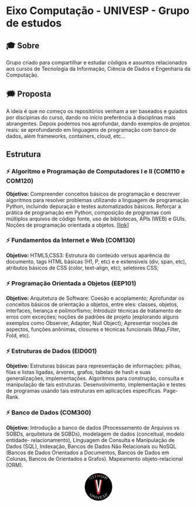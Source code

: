 


#  Eixo Computação - UNIVESP - Grupo de estudos

## :mortar_board: Sobre
Grupo criado para compartilhar e estudar códigos e assuntos relacionados aos cursos de Tecnologia da Informação,  Ciência de Dados e Engenharia da Computação. 

## :right_anger_bubble:	 Proposta
A ideia é que no começo os repositórios venham a ser baseados e guiados por discipinas do curso, dando no início preferência à disciplinas mais abrangentes. Depois podemos nos aprofundar, dando exemplos de projetos reais: se aprofundando em linguagens de programação com  banco de dados, além frameworks, containers, cloud, etc... 


## Estrutura

### :zap: Algoritmo e Programação de Computadores I e II (COM110 e COM120)

__Objetivo:__ Compreender conceitos básicos de programação e descrever algoritmos para resolver problemas utilizando a linguagem de programação Python, incluindo depuração e testes automatizados básicos.
Reforçar a prática de programação em Python, composição de programas com múltiplos arquivos de código fonte, uso de bibliotecas, APIs (WEB) e GUIs. Noções de programação orientada a objetos.
[[link]](https://github.com/UNIVESP-21/algoritmos-programacao-computadores-I-e-II)

### :zap: Fundamentos da Internet e Web (COM130)
__Objetivo:__ HTML5,CSS3: Estrutura do conteúdo versus aparência do documento, tags HTML básicas (H1, P, etc) e e extensíveis (div, span, etc), atributos básicos de CSS (color, text-align, etc); seletores CSS;

### :zap: Programação Orientada a Objetos (EEP101)
__Objetivo:__ Arquitetura de Software: Coesão e acoplamento; Aprofundar os conceitos básicos de orientação a objetos, entre eles: classes, objetos, interfaces, herança e polimorfismo; Introduzir técnicas de tratamento de erros com exceções; noções de padrões de projeto (explorando alguns exemplos como Observer, Adapter, Null Object); Apresentar noções de aspectos, funções anônimas, closures e técnicas funcionais (Map,Filter, Fold, etc).

### :zap: Estruturas de Dados (EID001)
__Objetivo:__ Estruturas básicas para representação de informações: pilhas, filas e listas ligadas, árvores, grafos, tabelas de hash e suas generalizações, implementações. Algoritmos para construção, consulta e manipulação de tais estruturas. Desenvolvimento, implementação e testes de programas usando tais estruturas em aplicações específicas. Page-Rank.

### :zap: Banco de Dados (COM300)
__Objetivo:__ Introdução a banco de dados (Processamento de Arquivos vs SGBDs, arquitetura de SGBDs), modelagem de dados (conceitual, modelo entidade-
relacionamento), Linguagem de Consulta e Manipulação de Dados (SQL), Indexação, Bancos de Dados Não Relacionais ou NoSQL (Bancos de Dados Orientados a
Documentos, Bancos de Dados em Colunas, Bancos de Orientados a Grafos). Mapeamento objeto-relacional (ORM).

<p align="center"> <img src="logo.png" alt="logo" width="75" height="75"/> </p>

